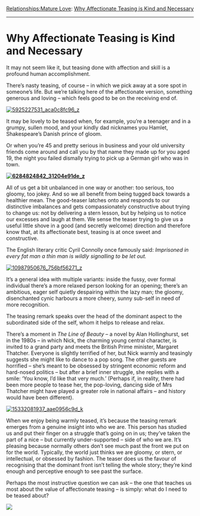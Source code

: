 [Relationships:](https://www.theschooloflife.com/thebookoflife/category/relationships/)[Mature Love](https://www.theschooloflife.com/thebookoflife/category/relationships/mature-love/): [Why Affectionate Teasing is Kind and Necessary](https://www.theschooloflife.com/thebookoflife/why-affectionate-teasing-is-kind-and-necessary/)

* * *

# Why Affectionate Teasing is Kind and Necessary

It may not seem like it, but teasing done with affection and skill is a profound human accomplishment.

There’s nasty teasing, of course – in which we pick away at a sore spot in someone’s life. But we’re talking here of the affectionate version, something generous and loving – which feels good to be on the receiving end of.

[![5925227531_aca0c8fc96_z](https://www.theschooloflife.com/thebookoflife/wp-content/uploads/2016/10/5925227531_aca0c8fc96_z.jpg)](http://www.thebookoflife.org/wp-content/uploads/2016/10/5925227531_aca0c8fc96_z.jpg)

It may be lovely to be teased when, for example, you’re a teenager and in a grumpy, sullen mood, and your kindly dad nicknames you Hamlet, Shakespeare’s Danish prince of gloom.

Or when you’re 45 and pretty serious in business and your old university friends come around and call you by that name they made up for you aged 19, the night you failed dismally trying to pick up a German girl who was in town.

**[![6284824842_31204e91de_z](https://www.theschooloflife.com/thebookoflife/wp-content/uploads/2016/10/6284824842_31204e91de_z.jpg)](http://www.thebookoflife.org/wp-content/uploads/2016/10/6284824842_31204e91de_z.jpg)**

All of us get a bit unbalanced in one way or another: too serious, too gloomy, too jokey. And so we all benefit from being tugged back towards a healthier mean. The good-teaser latches onto and responds to our distinctive imbalances and gets compassionately constructive about trying to change us: not by delivering a stern lesson, but by helping us to notice our excesses and laugh at them. We sense the teaser trying to give us a useful little shove in a good (and secretly welcome) direction and therefore know that, at its affectionate best, teasing is at once sweet and constructive.

The English literary critic Cyril Connolly once famously said: _Imprisoned in every fat man a thin man is wildly signalling to be let out._

[![10987950676_756bf56271_z](https://www.theschooloflife.com/thebookoflife/wp-content/uploads/2016/10/10987950676_756bf56271_z.jpg)](http://www.thebookoflife.org/wp-content/uploads/2016/10/10987950676_756bf56271_z.jpg)

It’s a general idea with multiple variants: inside the fussy, over formal individual there’s a more relaxed person looking for an opening; there’s an ambitious, eager self quietly despairing within the lazy man; the gloomy, disenchanted cynic harbours a more cheery, sunny sub-self in need of more recognition.

The teasing remark speaks over the head of the dominant aspect to the subordinated side of the self, whom it helps to release and relax.

There’s a moment in _The Line of Beauty_ – a novel by Alan Hollinghurst, set in the 1980s – in which Nick, the charming young central character, is invited to a grand party and meets the British Prime minister, Margaret Thatcher. Everyone is slightly terrified of her, but Nick warmly and teasingly suggests she might like to dance to a pop song. The other guests are horrified – she’s meant to be obsessed by stringent economic reform and hard-nosed politics – but after a brief inner struggle, she replies with a smile: ‘You know, I’d like that very much.’ (Perhaps if, in reality, there had been more people to tease her, the pop-loving, dancing side of Mrs Thatcher might have played a greater role in national affairs – and history would have been different).

[![15332081937_aae0956c9d_k](https://www.theschooloflife.com/thebookoflife/wp-content/uploads/2016/10/15332081937_aae0956c9d_k.jpg)](http://www.thebookoflife.org/wp-content/uploads/2016/10/15332081937_aae0956c9d_k.jpg)

When we enjoy being warmly teased, it’s because the teasing remark emerges from a genuine insight into who we are. This person has studied us and put their finger on a struggle that’s going on in us; they’ve taken the part of a nice – but currently under-supported – side of who we are. It’s pleasing because normally others don’t see much past the front we put on for the world. Typically, the world just thinks we are gloomy, or stern, or intellectual, or obsessed by fashion. The teaser does us the favour of recognising that the dominant front isn’t telling the whole story; they’re kind enough and perceptive enough to see past the surface.

Perhaps the most instructive question we can ask – the one that teaches us most about the value of affectionate teasing – is simply: what do I need to be teased about?

[![](https://img.youtube.com/vi/U6n3Hz3jDik/0.jpg)](https://www.youtube.com/embed/U6n3Hz3jDik '')
